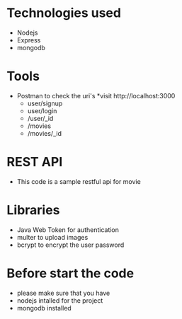 
# Technologies used 
  - Nodejs    
  - Express
  - mongodb
  
# Tools
  * Postman to check the uri's
  *visit http://localhost:3000
    - user/signup
    - user/login
    - /user/_id
    - /movies
    - /movies/_id

# REST API 
  - This code is a sample restful api for movie 

# Libraries 
  - Java Web Token for authentication
  - multer to upload images 
  - bcrypt to encrypt the user password 

# Before start the code
  - please make sure that you have
  - nodejs intalled for the project
  - mongodb installed

